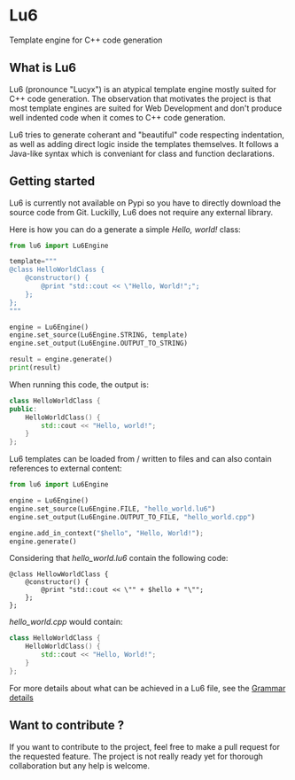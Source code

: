 Lu6
===

Template engine for C++ code generation

## What is Lu6

Lu6 (pronounce "Lucyx") is an atypical template engine mostly suited for C++ code generation. The observation that motivates the project is that most template engines are suited for Web Development and don't produce well indented code when it comes to C++ code generation.

Lu6 tries to generate coherant and "beautiful" code respecting indentation, as well as adding direct logic inside the templates themselves. It follows a Java-like syntax which is conveniant for class and function declarations.

## Getting started

Lu6 is currently not available on Pypi so you have to directly download the source code from Git. Luckilly, Lu6 does not require any external library.

Here is how you can do a generate a simple *Hello, world!* class:

```python
from lu6 import Lu6Engine

template="""
@class HelloWorldClass {
    @constructor() {
        @print "std::cout << \"Hello, World!";";
    };
};
"""

engine = Lu6Engine()
engine.set_source(Lu6Engine.STRING, template)
engine.set_output(Lu6Engine.OUTPUT_TO_STRING)

result = engine.generate()
print(result)
```

When running this code, the output is:
```c++
class HelloWorldClass {
public:
    HelloWorldClass() {
        std::cout << "Hello, world!";
    }
};
```


Lu6 templates can be loaded from / written to files and can also contain references to external content:
```python
from lu6 import Lu6Engine

engine = Lu6Engine()
engine.set_source(Lu6Engine.FILE, "hello_world.lu6")
engine.set_output(Lu6Engine.OUTPUT_TO_FILE, "hello_world.cpp")

engine.add_in_context("$hello", "Hello, World!");
engine.generate()
```

Considering that *hello_world.lu6* contain the following code:
```
@class HellowWorldClass {
    @constructor() {
        @print "std::cout << \"" + $hello + "\"";
    };
};
```

*hello_world.cpp* would contain:
```c++
class HelloWorldClass {
    HelloWorldClass() {
        std::cout << "Hello, World!";
    }
};
```

For more details about what can be achieved in a Lu6 file, see the [Grammar details](docs/grammar-details.md)

## Want to contribute ?

If you want to contribute to the project, feel free to make a pull request for the requested feature. The project is not really ready yet for thorough collaboration but any help is welcome.
